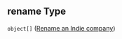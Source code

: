## rename Type

`object[]` ([Rename an Indie company](generic-properties-indie-company-properties-rename-an-indie-company-rename-an-indie-company.md))
